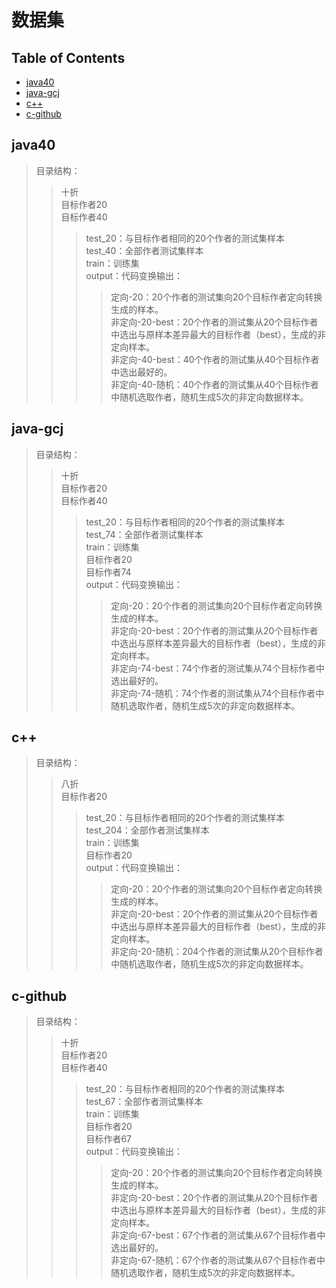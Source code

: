 # 数据集
## Table of Contents

- [java40](#Java40)
- [java-gcj](#java-gcj)
- [c++](#c++)
- [c-github](#c-github)
## java40
>  目录结构：  
>> 十折  
>> 目标作者20  
>> 目标作者40  
>>>  test_20：与目标作者相同的20个作者的测试集样本  
>>>  test_40：全部作者测试集样本  
>>>  train：训练集   
>>>  output：代码变换输出：  
>>>> 定向-20：20个作者的测试集向20个目标作者定向转换生成的样本。  
>>>> 非定向-20-best：20个作者的测试集从20个目标作者中选出与原样本差异最大的目标作者（best），生成的非定向样本。  
>>>> 非定向-40-best：40个作者的测试集从40个目标作者中选出最好的。  
>>>> 非定向-40-随机：40个作者的测试集从40个目标作者中随机选取作者，随机生成5次的非定向数据样本。  

## java-gcj
>  目录结构：  
>> 十折  
>> 目标作者20  
>> 目标作者40  
>>>  test_20：与目标作者相同的20个作者的测试集样本  
>>>  test_74：全部作者测试集样本  
>>>  train：训练集  
>>>  目标作者20  
>>>  目标作者74   
>>>  output：代码变换输出：  
>>>> 定向-20：20个作者的测试集向20个目标作者定向转换生成的样本。  
>>>> 非定向-20-best：20个作者的测试集从20个目标作者中选出与原样本差异最大的目标作者（best），生成的非定向样本。  
>>>> 非定向-74-best：74个作者的测试集从74个目标作者中选出最好的。  
>>>> 非定向-74-随机：74个作者的测试集从74个目标作者中随机选取作者，随机生成5次的非定向数据样本。  

## c++
>  目录结构：  
>> 八折  
>> 目标作者20    
>>>  test_20：与目标作者相同的20个作者的测试集样本  
>>>  test_204：全部作者测试集样本  
>>>  train：训练集  
>>>  目标作者20     
>>>  output：代码变换输出：  
>>>> 定向-20：20个作者的测试集向20个目标作者定向转换生成的样本。  
>>>> 非定向-20-best：20个作者的测试集从20个目标作者中选出与原样本差异最大的目标作者（best），生成的非定向样本。   
>>>> 非定向-20-随机：204个作者的测试集从20个目标作者中随机选取作者，随机生成5次的非定向数据样本。  

## c-github
>  目录结构：  
>> 十折  
>> 目标作者20  
>> 目标作者40  
>>>  test_20：与目标作者相同的20个作者的测试集样本  
>>>  test_67：全部作者测试集样本  
>>>  train：训练集  
>>>  目标作者20  
>>>  目标作者67  
>>>  output：代码变换输出：  
>>>> 定向-20：20个作者的测试集向20个目标作者定向转换生成的样本。  
>>>> 非定向-20-best：20个作者的测试集从20个目标作者中选出与原样本差异最大的目标作者（best），生成的非定向样本。  
>>>> 非定向-67-best：67个作者的测试集从67个目标作者中选出最好的。  
>>>> 非定向-67-随机：67个作者的测试集从67个目标作者中随机选取作者，随机生成5次的非定向数据样本。 
